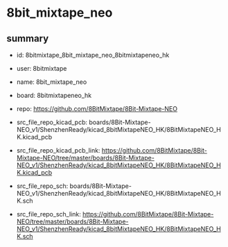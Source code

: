 # 8bit_mixtape_neo
 
## summary 
* id: 8bitmixtape_8bit_mixtape_neo_8bitmixtapeneo_hk
* user: 8bitmixtape
* name: 8bit_mixtape_neo
* board: 8bitmixtapeneo_hk
* repo: https://github.com/8BitMixtape/8Bit-Mixtape-NEO
* src_file_repo_kicad_pcb: boards/8Bit-Mixtape-NEO_v1/ShenzhenReady/kicad_8bitMixtapeNEO_HK/8BitMixtapeNEO_HK.kicad_pcb
* src_file_repo_kicad_pcb_link: https://github.com/8BitMixtape/8Bit-Mixtape-NEO/tree/master/boards/8Bit-Mixtape-NEO_v1/ShenzhenReady/kicad_8bitMixtapeNEO_HK/8BitMixtapeNEO_HK.kicad_pcb


* src_file_repo_sch: boards/8Bit-Mixtape-NEO_v1/ShenzhenReady/kicad_8bitMixtapeNEO_HK/8BitMixtapeNEO_HK.sch
* src_file_repo_sch_link: https://github.com/8BitMixtape/8Bit-Mixtape-NEO/tree/master/boards/8Bit-Mixtape-NEO_v1/ShenzhenReady/kicad_8bitMixtapeNEO_HK/8BitMixtapeNEO_HK.sch




